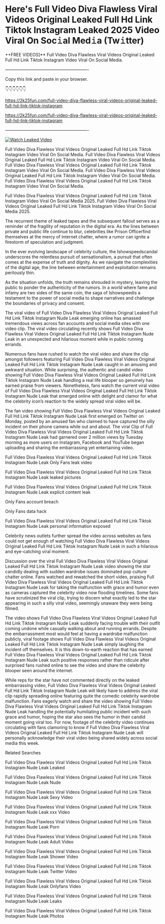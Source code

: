 # Here's Full Video Diva Flawless Viral Videos Original Leaked Full Hd Link Tiktok Instagram Leaked 2025 Video Viral On Soc𝚒al Med𝚒a (Tw𝚒tter)

++FREE VIDEOS]** Full Video Diva Flawless Viral Videos Original Leaked Full Hd Link Tiktok Instagram Video Viral On Social Media.

———————————————————-

Copy this link and paste in your browser.

👇👇👇👇👇👇

https://2k25fun.com/full-video-diva-flawless-viral-videos-original-leaked-full-hd-link-tiktok-instagram

https://2k25fun.com/full-video-diva-flawless-viral-videos-original-leaked-full-hd-link-tiktok-instagram

———————————————————-

[![Watch Leaked Video](https://miro.medium.com/v2/resize:fit:828/format:webp/1*cilzJN44JGOrTw9NJCrNHA.gif "Watch Leaked Video")](https://2k25fun.com/full-video-diva-flawless-viral-videos-original-leaked-full-hd-link-tiktok-instagram)

Full Video Diva Flawless Viral Videos Original Leaked Full Hd Link Tiktok Instagram Video Viral On Social Media. Full Video Diva Flawless Viral Videos Original Leaked Full Hd Link Tiktok Instagram Video Viral On Social Media. Full Video Diva Flawless Viral Videos Original Leaked Full Hd Link Tiktok Instagram Video Viral On Social Media. Full Video Diva Flawless Viral Videos Original Leaked Full Hd Link Tiktok Instagram Video Viral On Social Media. Full Video Diva Flawless Viral Videos Original Leaked Full Hd Link Tiktok Instagram Video Viral On Social Media.

Full Video Diva Flawless Viral Videos Original Leaked Full Hd Link Tiktok Instagram Video Viral On Social Media 2025. Full Video Diva Flawless Viral Videos Original Leaked Full Hd Link Tiktok Instagram Video Viral On Social Media 2025.

The recurrent theme of leaked tapes and the subsequent fallout serves as a reminder of the fragility of reputation in the digital era. As the lines between private and public life continue to blur, celebrities like Prison Officerfind themselves at the mercy of internet chatter, where a rumor can ignite a firestorm of speculation and judgment.

In the ever evolving landscape of celebrity culture, the Ishowspeedscandal underscores the relentless pursuit of sensationalism, a pursuit that often comes at the expense of truth and dignity. As we navigate the complexities of the digital age, the line between entertainment and exploitation remains perilously thin.

As the situation unfolds, the truth remains shrouded in mystery, leaving the public to ponder the authenticity of the rumors. In a world where fame and infamy are two sides of the same coin, the saga of Ishowspeedis a testament to the power of social media to shape narratives and challenge the boundaries of privacy and consent.

The viral video of Full Video Diva Flawless Viral Videos Original Leaked Full Hd Link Tiktok Instagram Nude Leak emerging online has amassed tremendous views across fan accounts and social media sites with one video clip. The viral video circulating recently shows Full Video Diva Flawless Viral Videos Original Leaked Full Hd Link Tiktok Instagram Nude Leak in an unexpected and hilarious moment while in public running errands.

Numerous fans have rushed to watch the viral video and share the clip amongst followers featuring Full Video Diva Flawless Viral Videos Original Leaked Full Hd Link Tiktok Instagram Nude Leak caught in an amusing and awkward situation. While surprising, the authentic and candid video showing Full Video Diva Flawless Viral Videos Original Leaked Full Hd Link Tiktok Instagram Nude Leak handling a real life blooper so genuinely has earned praise from viewers. Nonetheless, fans watch the current viral video of Full Video Diva Flawless Viral Videos Original Leaked Full Hd Link Tiktok Instagram Nude Leak that emerged online with delight and clamor for what the celebrity icon’s reaction to the widely spread viral video will be.

The fan video showing Full Video Diva Flawless Viral Videos Original Leaked Full Hd Link Tiktok Instagram Nude Leak first emerged on Twitter on Monday, posted by an amused fan who claimed to have captured the silly incident on their phone camera while out and about. The viral Clip of Full Video Diva Flawless Viral Videos Original Leaked Full Hd Link Tiktok Instagram Nude Leak had garnered over 2 million views by Tuesday morning as more users on Instagram, Facebook and YouTube began uploading and sharing the embarrassing yet entertaining video.

Full Video Diva Flawless Viral Videos Original Leaked Full Hd Link Tiktok Instagram Nude Leak Only Fans leak video

Full Video Diva Flawless Viral Videos Original Leaked Full Hd Link Tiktok Instagram Nude Leak leaked pictures

Full Video Diva Flawless Viral Videos Original Leaked Full Hd Link Tiktok Instagram Nude Leak explicit content leak

Only Fans account breach

Only Fans data hack

Full Video Diva Flawless Viral Videos Original Leaked Full Hd Link Tiktok Instagram Nude Leak personal information exposed

Celebrity news outlets further spread the video across websites as fans could not get enough of watching Full Video Diva Flawless Viral Videos Original Leaked Full Hd Link Tiktok Instagram Nude Leak in such a hilarious and eye-catching viral moment.

Discussion over the viral Full Video Diva Flawless Viral Videos Original Leaked Full Hd Link Tiktok Instagram Nude Leak video showing the star candidly dealing with sudden wardrobe issues dominated pop culture chatter online. Fans watched and rewatched the short video, praising Full Video Diva Flawless Viral Videos Original Leaked Full Hd Link Tiktok Instagram Nude Leak for taking the malfunction with grace and humor even as cameras captured the celebrity video now flooding timelines. Some fans have scrutinized the viral clip, trying to discern what exactly led to the star appearing in such a silly viral video, seemingly unaware they were being filmed.

The video shows Full Video Diva Flawless Viral Videos Original Leaked Full Hd Link Tiktok Instagram Nude Leak suddenly facing trouble with their outfit coming undone while casually walking about and running errands. Despite the embarrassment most would feel at having a wardrobe malfunction publicly, viral footage shows Full Video Diva Flawless Viral Videos Original Leaked Full Hd Link Tiktok Instagram Nude Leak simply laughing the incident off themselves. It is this down-to-earth reaction that has earned Full Video Diva Flawless Viral Videos Original Leaked Full Hd Link Tiktok Instagram Nude Leak such positive responses rather than ridicule after surprised fans rushed online to see the video and share the celebrity blooper seen around the internet.

While reps for the star have not commented directly on the leaked embarrassing video, Full Video Diva Flawless Viral Videos Original Leaked Full Hd Link Tiktok Instagram Nude Leak will likely have to address the viral clip rapidly spreading online featuring quite the comedic celebrity wardrobe malfunction. Fans eagerly watch and share the video showing Full Video Diva Flawless Viral Videos Original Leaked Full Hd Link Tiktok Instagram Nude Leak handling the potentially humiliating public incident with such grace and humor, hoping the star also sees the humor in their candid moment going viral too. For now, footage of the celebrity video continues circulating with fans clamoring to know if Full Video Diva Flawless Viral Videos Original Leaked Full Hd Link Tiktok Instagram Nude Leak will personally acknowledge their viral video being shared widely across social media this week.

Related Searches

Full Video Diva Flawless Viral Videos Original Leaked Full Hd Link Tiktok Instagram Nude Leak Leaked

Full Video Diva Flawless Viral Videos Original Leaked Full Hd Link Tiktok Instagram Nude Leak Nude

Full Video Diva Flawless Viral Videos Original Leaked Full Hd Link Tiktok Instagram Nude Leak Sexy Video

Full Video Diva Flawless Viral Videos Original Leaked Full Hd Link Tiktok Instagram Nude Leak xxx Video

Full Video Diva Flawless Viral Videos Original Leaked Full Hd Link Tiktok Instagram Nude Leak Porn

Full Video Diva Flawless Viral Videos Original Leaked Full Hd Link Tiktok Instagram Nude Leak Adult Video

Full Video Diva Flawless Viral Videos Original Leaked Full Hd Link Tiktok Instagram Nude Leak Shower Video

Full Video Diva Flawless Viral Videos Original Leaked Full Hd Link Tiktok Instagram Nude Leak Twitter Video

Full Video Diva Flawless Viral Videos Original Leaked Full Hd Link Tiktok Instagram Nude Leak Onlyfans Video

Full Video Diva Flawless Viral Videos Original Leaked Full Hd Link Tiktok Instagram Nude Leak Leaks

Full Video Diva Flawless Viral Videos Original Leaked Full Hd Link Tiktok Instagram Nude Leak Photos
